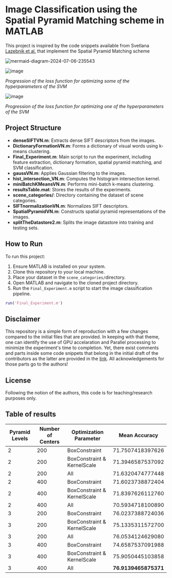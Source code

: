 # Image Classification using the Spatial Pyramid Matching scheme in MATLAB

This project is inspired by the code snippets available from Svetlana [Lazebnik et al.](https://slazebni.cs.illinois.edu/) that implement the Spatial Pyramid Matching scheme 

![mermaid-diagram-2024-07-06-235543](https://github.com/Va-Ns/Spatial-Pyramid-Matching/assets/68824495/64712b1b-7c99-4b34-b7f7-635428baeba7)

![image](https://github.com/Va-Ns/Spatial-Pyramid-Matching/assets/68824495/5e44a75d-d6c9-4907-a38d-e485f052d947)

*Progression of the loss function for optimizing some of the hyperparameters of the SVM*

![image](https://github.com/Va-Ns/Spatial-Pyramid-Matching/assets/68824495/0bef13bb-69fe-4ce3-88fb-eb535ca6a065)

*Progression of the loss function for optimizing one of the hyperparameters of the SVM*


## Project Structure

- **denseSIFTVN.m**: Extracts dense SIFT descriptors from the images.
- **DictionaryFormationVN.m**: Forms a dictionary of visual words using k-means clustering.
- **Final_Experiment.m**: Main script to run the experiment, including feature extraction, dictionary formation, spatial pyramid matching, and SVM classification.
- **gaussVN.m**: Applies Gaussian filtering to the images.
- **hist_intersection_VN.m**: Computes the histogram intersection kernel.
- **miniBatchKMeansVN.m**: Performs mini-batch k-means clustering.
- **resultsTable.mat**: Stores the results of the experiments.
- **scene_categories/**: Directory containing the dataset of scene categories.
- **SIFTnormalizationVN.m**: Normalizes SIFT descriptors.
- **SpatialPyramidVN.m**: Constructs spatial pyramid representations of the images.
- **splitTheDatastore2.m**: Splits the image datastore into training and testing sets.

## How to Run

To run this project:
1. Ensure MATLAB is installed on your system.
2. Clone this repository to your local machine.
3. Place your dataset in the `scene_categories/`directory.
4. Open MATLAB and navigate to the cloned project directory.
5. Run the `Final_Experiment.m` script to start the image classification pipeline.

```matlab
run('Final_Experiment.m')
```

## Disclaimer

This repository is a simple form of reproduction with a few changes compared to the initial files that are provided.  In keeping with that theme, one can identify the use of GPU accelaration and Parallel processing to minimize the experiment's time to completion. Yet, there exist comments and parts inside some code snippets that belong in the initial draft of the contributors as the latter are provided in the [link](https://slazebni.cs.illinois.edu/). All acknowledgements for those parts go to the authors!

## License

Following the notion of the authors, this code is for teaching/research purposes only.

## Table of results

| Pyramid Levels | Number of Centers | Optimization Parameter         | Mean Accuracy         |
|----------------|-------------------|--------------------------------|-----------------------|
| 2              | 200               | BoxConstraint                  | 71.7507418397626      |
| 2              | 200               | BoxConstraint & KernelScale    | 71.3946587537092      |
| 2              | 200               | All                            | 71.6320474777448      |
| 2              | 400               | BoxConstraint                  | 71.6023738872404      |
| 2              | 400               | BoxConstraint & KernelScale    | 71.8397626112760      |
| 2              | 400               | All                            | 70.5934718100890      |
| 3              | 200               | BoxConstraint                  | 76.0237388724036      |
| 3              | 200               | BoxConstraint & KernelScale    | 75.1335311572700      |
| 3              | 200               | All                            | 76.0534124629080      |
| 3              | 400               | BoxConstraint                  | 74.6587537091988      |
| 3              | 400               | BoxConstraint & KernelScale    | 75.9050445103858      |
| 3              | 400               | All                            | **76.9139465875371**  |
